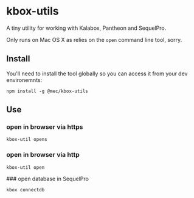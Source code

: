 # kbox-utils

A tiny utility for working with Kalabox, Pantheon and SequelPro.

Only runs on Mac OS X as relies on the `open` command line tool, sorry.

## Install

You'll need to install the tool globally so you can access it from your dev environemnts:

```
npm install -g @mec/kbox-utils
```

## Use

### open in browser via https

`kbox-util opens`

### open in browser via http

`kbox-util open`

### open database in SequelPro

`kbox connectdb`